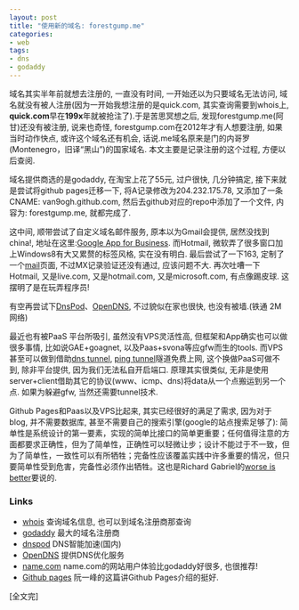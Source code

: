```yaml
---
layout: post
title: "使用新的域名: forestgump.me"
categories:
- web
tags:
- dns
- godaddy
---
```


域名其实半年前就想去注册的, 一直没有时间, 一开始还以为只要域名无法访问, 域名就没有被人注册(因为一开始我想注册的是quick.com, 其实查询需要到whois上, **quick.com**早在**199x**年就被抢注了).于是苦思冥想之后, 发现forestgump.me(阿甘)还没有被注册, 说来也奇怪, forestgump.com在2012年才有人想要注册, 如果当时动作快点, 或许这个域名还有机会, 话说.me域名原来是门的内哥罗(Montenegro，旧译“黑山”)的国家域名. 本文主要是记录注册的这个过程, 方便以后查阅.

域名提供商选的是godaddy, 在淘宝上花了55元, 过户很快, 几分钟搞定, 接下来就是尝试将github pages迁移一下, 将A记录修改为204.232.175.78, 又添加了一条CNAME: van9ogh.github.com, 然后去github对应的repo中添加了一个文件, 内容为: forestgump.me, 就都完成了.

这中间, 顺带尝试了自定义域名邮件服务, 原本以为Gmail会提供, 居然没找到china!, 地址在这里:[Google App for Business](https://www.google.com/a/signup/?hl=en&source=gafb-persemail-en). 而Hotmail, 微软弄了很多窗口加上Windows8有大又累赘的标签风格, 实在没有明白. 最后尝试了一下163, 定制了一个[mail](http://mail.forestgump.me)页面, 不过MX记录验证还没有通过, 应该问题不大. 再次吐嘈一下Hotmail, 又是live.com, 又是hotmail.com, 又是microsoft.com, 有点像踢皮球. 这摆明了是在玩弄程序员!

有空再尝试下[DnsPod](http://www.dnspod.com)、[OpenDNS](http://www.opendns.com), 不过貌似在家也很快, 也没有被墙.(铁通 2M 网络)

最近也有被PaaS 平台所吸引, 虽然没有VPS灵活性高, 但框架和App确实也可以做很多事情, 比如说GAE+goagnet, 以及Paas+svona等应gfw而生的tools. 而VPS甚至可以做到借助[dns tunnel](http://dnstunnel.de/), [ping tunnel](http://www.cs.uit.no/~daniels/PingTunnel/)隧道免费上网, 这个换做PaaS可做不到, 除非平台提供, 因为我们无法私自开启端口. 原理其实很类似, 无非是使用server+client借助其它的协议(www、icmp、dns)将data从一个点搬运到另一个点. 如果为躲避gfw, 当然还需要tunnel技术. 

Github Pages和Paas以及VPS比起来, 其实已经很好的满足了需求, 因为对于blog, 并不需要数据库, 甚至不需要自己的搜索引擎(google的站点搜索足够了): 简单性是系统设计的第一要素，实现的简单比接口的简单更重要；任何值得注意的方面都要求正确性，但为了简单性，正确性可以轻微让步；设计不能过于不一致，但为了简单性，一致性可以有所牺牲；完备性应该覆盖实践中许多重要的情况，但只要简单性受到危害，完备性必须作出牺牲。这也是Richard Gabriel的[worse is better](http://www.jwz.org/doc/worse-is-better.html)要说的. 

### Links
 - [whois](http://www.whois.com/) 查询域名信息, 也可以到域名注册商那查询
 - [godaddy](http://www.godaddy.com/) 最大的域名注册商
 - [dnspod](http://www.dnspod.com) DNS智能加速(国内)
 - [OpenDNS](http://www.opendns.com) 提供DNS优化服务
 - [name.com](http://www.name.com) name.com的网站用户体验比godaddy好很多, 也很推荐!
 - [Github pages](http://www.ruanyifeng.com/blog/2012/08/blogging_with_jekyll.html)  阮一峰的这篇讲Github Pages介绍的挺好.

 [全文完]
